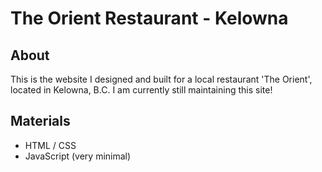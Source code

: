 # The Orient Restaurant - Kelowna
## About
This is the website I designed and built for a local restaurant 'The Orient', located in Kelowna, B.C. I am currently still maintaining this site!

## Materials
- HTML / CSS
- JavaScript (very minimal)
